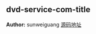 ## dvd-service-com-title
**Author:** sunweiguang [源码地址](http://gitlab.rd.vyohui.com/FE-Service/dvd-service-com-title.git)

